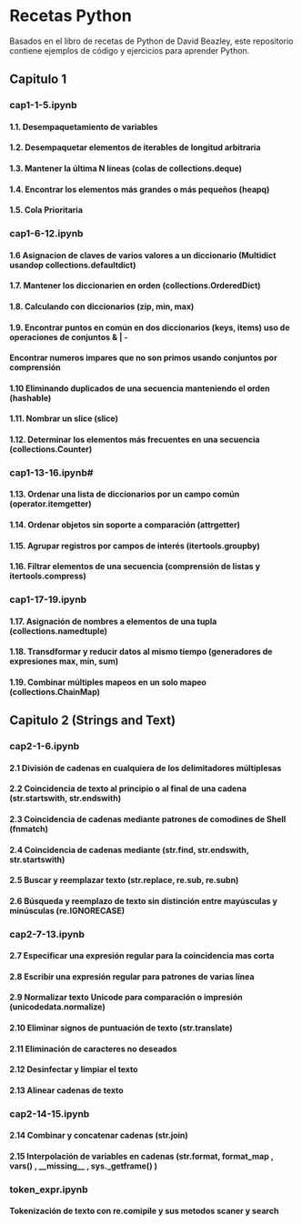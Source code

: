 # Recetas Python

Basados en el libro de recetas de Python de David Beazley, este repositorio contiene ejemplos de código y ejercicios para aprender Python.

## Capitulo 1

### cap1-1-5.ipynb

#### 1.1. Desempaquetamiento de variables
#### 1.2. Desempaquetar elementos de iterables de longitud arbitraria
#### 1.3. Mantener la última N líneas (colas de collections.deque)
#### 1.4. Encontrar los elementos más grandes o más pequeños (heapq)
#### 1.5. Cola Prioritaria

### cap1-6-12.ipynb

#### 1.6 Asignacion de claves de varios valores a un diccionario (Multidict usandop collections.defaultdict)
#### 1.7. Mantener los diccionarien en orden (collections.OrderedDict)
#### 1.8. Calculando con diccionarios (zip, min, max)
#### 1.9. Encontrar puntos en común en dos diccionarios (keys, items) uso de operaciones de conjuntos & | -
#### Encontrar numeros impares que no son primos usando conjuntos por comprensión
#### 1.10 Eliminando duplicados de una secuencia manteniendo el orden (hashable)
#### 1.11. Nombrar un slice (slice)
#### 1.12. Determinar los elementos más frecuentes en una secuencia (collections.Counter)

### cap1-13-16.ipynb#

#### 1.13. Ordenar una lista de diccionarios por un campo común (operator.itemgetter)
#### 1.14. Ordenar objetos sin soporte a comparación (attrgetter)
#### 1.15. Agrupar registros por campos de interés (itertools.groupby)
#### 1.16. Filtrar elementos de una secuencia (comprensión de listas y itertools.compress)

### cap1-17-19.ipynb

#### 1.17. Asignación de nombres a elementos de una tupla (collections.namedtuple)
#### 1.18. Transdformar y reducir datos al mismo tiempo (generadores de expresiones max, min, sum)
#### 1.19. Combinar múltiples mapeos en un solo mapeo (collections.ChainMap)

## Capitulo 2 (Strings and Text)

### cap2-1-6.ipynb

#### 2.1 División de cadenas en cualquiera de los delimitadores múltiplesas
#### 2.2 Coincidencia de texto al principio o al final de una cadena (str.startswith, str.endswith)
#### 2.3 Coincidencia de cadenas mediante patrones de comodines de Shell (fnmatch)
#### 2.4 Coincidencia de cadenas mediante (str.find, str.endswith, str.startswith)
#### 2.5 Buscar y reemplazar texto (str.replace, re.sub, re.subn)
#### 2.6 Búsqueda y reemplazo de texto sin distinción entre mayúsculas y minúsculas (re.IGNORECASE)

### cap2-7-13.ipynb

#### 2.7 Especificar una expresión regular para la coincidencia mas corta
#### 2.8 Escribir una expresión regular para patrones de varias línea
#### 2.9 Normalizar texto Unicode para comparación o impresión (unicodedata.normalize)
#### 2.10 Eliminar signos de puntuación de texto (str.translate)
#### 2.11 Eliminación de caracteres no deseados
#### 2.12 Desinfectar y limpiar el texto
#### 2.13 Alinear cadenas de texto

### cap2-14-15.ipynb

#### 2.14 Combinar y concatenar cadenas (str.join)
#### 2.15 Interpolación de variables en cadenas (str.format, format_map , vars() , \_\_missing\_\_ , sys._getframe() )

### token_expr.ipynb

#### Tokenización de texto con re.comipile y sus metodos scaner y search
